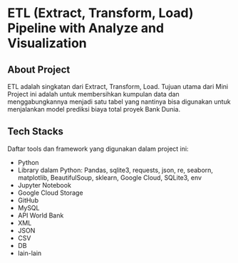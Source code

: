 # ETL (Extract, Transform, Load) Pipeline with Analyze and Visualization

## About Project
ETL adalah singkatan dari Extract, Transform, Load. Tujuan utama dari Mini Project ini adalah untuk membersihkan kumpulan data dan menggabungkannya menjadi satu tabel yang nantinya bisa digunakan untuk menjalankan model prediksi biaya total proyek Bank Dunia.

## Tech Stacks
Daftar tools dan framework yang digunakan dalam project ini:
- Python
- Library dalam Python: Pandas, sqlite3, requests, json, re, seaborn, matplotlib, BeautifulSoup, sklearn, Google Cloud, SQLite3, env
- Jupyter Notebook
- Google Cloud Storage
- GitHub
- MySQL
- API World Bank
- XML
- JSON 
- CSV
- DB
- lain-lain

